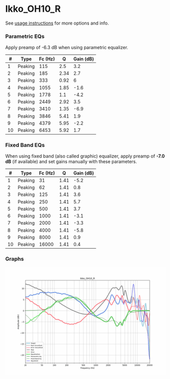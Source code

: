 # Ikko_OH10_R
See [usage instructions](https://github.com/jaakkopasanen/AutoEq#usage) for more options and info.

### Parametric EQs
Apply preamp of -6.3 dB when using parametric equalizer.

|   # | Type    |   Fc (Hz) |    Q |   Gain (dB) |
|-----|---------|-----------|------|-------------|
|   1 | Peaking |       115 | 2.5  |         3.2 |
|   2 | Peaking |       185 | 2.34 |         2.7 |
|   3 | Peaking |       333 | 0.92 |         6   |
|   4 | Peaking |      1055 | 1.85 |        -1.6 |
|   5 | Peaking |      1778 | 1.1  |        -4.2 |
|   6 | Peaking |      2449 | 2.92 |         3.5 |
|   7 | Peaking |      3410 | 1.35 |        -6.9 |
|   8 | Peaking |      3846 | 5.41 |         1.9 |
|   9 | Peaking |      4379 | 5.95 |        -2.2 |
|  10 | Peaking |      6453 | 5.92 |         1.7 |

### Fixed Band EQs
When using fixed band (also called graphic) equalizer, apply preamp of **-7.0 dB** (if available) and set gains manually with these parameters.

|   # | Type    |   Fc (Hz) |    Q |   Gain (dB) |
|-----|---------|-----------|------|-------------|
|   1 | Peaking |        31 | 1.41 |        -5.2 |
|   2 | Peaking |        62 | 1.41 |         0.8 |
|   3 | Peaking |       125 | 1.41 |         3.6 |
|   4 | Peaking |       250 | 1.41 |         5.7 |
|   5 | Peaking |       500 | 1.41 |         3.7 |
|   6 | Peaking |      1000 | 1.41 |        -3.1 |
|   7 | Peaking |      2000 | 1.41 |        -3.3 |
|   8 | Peaking |      4000 | 1.41 |        -5.8 |
|   9 | Peaking |      8000 | 1.41 |         0.9 |
|  10 | Peaking |     16000 | 1.41 |         0.4 |

### Graphs
![](./Ikko_OH10_R.png)
